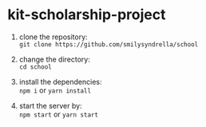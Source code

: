 # kit-scholarship-project

1. clone the repository:<br/>
   `git clone https://github.com/smilysyndrella/school`

2. change the directory:<br/>
   `cd school`

3. install the dependencies:<br/>
   `npm i` or `yarn install`

4. start the server by:<br/>
   `npm start` or `yarn start`
